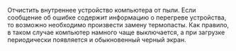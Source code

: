 Отчистить внутреннее устройство компьютера от пыли. Если сообщение об ошибке содержит информацию о перегреве устройства, то возможно необходимо произвести замену термопасты. Как правило, в таком случае компьютер намного чаще выключается, а при загрузке периодически появляется и обыкновенный черный экран.